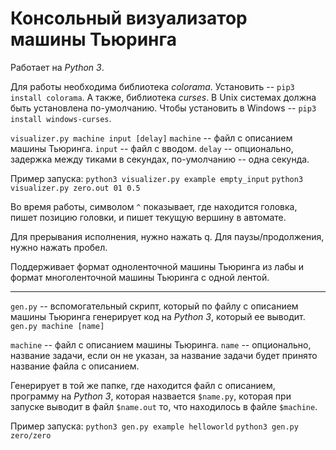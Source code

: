 # Консольный визуализатор машины Тьюринга

Работает на *Python 3*.

Для работы необходима библиотека *colorama*. Установить -- `pip3 install colorama`.
А также, библиотека *curses*. В Unix системах должна быть установлена по-умолчанию. Чтобы установить в Windows -- `pip3 install windows-curses`.

`visualizer.py machine input [delay]`
`machine` -- файл с описанием машины Тьюринга.
`input` -- файл с вводом.
`delay` -- опционально, задержка между тиками в секундах, по-умолчанию -- одна секунда.

Пример запуска:
`python3 visualizer.py example empty_input`
`python3 visualizer.py zero.out 01 0.5`

Во время работы, символом `^` показывает, где находится головка, пишет позицию головки, и пишет текущую вершину в автомате.

Для прерывания исполнения, нужно нажать q. Для паузы/продолжения, нужно нажать пробел.

Поддерживает формат одноленточной машины Тьюринга из лабы и формат многоленточной машины Тьюринга с одной лентой.

---

`gen.py` -- вспомогательный скрипт, который по файлу с описанием машины Тьюринга генерирует код на *Python 3*, который ее выводит.
`gen.py machine [name]`
 
`machine` -- файл с описанием машины Тьюринга.
`name` -- опционально, название задачи, если он не указан, за название задачи будет принято название файла с описанием.

Генерирует в той же папке, где находится файл с описанием, программу на *Python 3*, которая назвается `$name.py`, которая при запуске выводит в файл `$name.out` то, что находилось в файле `$machine`.

Пример запуска:
`python3 gen.py example helloworld`
`python3 gen.py zero/zero`